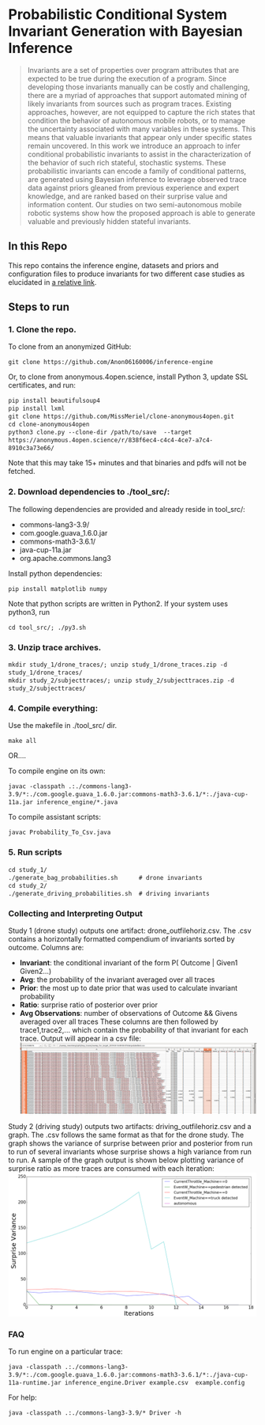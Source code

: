 # Probabilistic Conditional System Invariant Generation with Bayesian Inference

> Invariants are a set of properties over program attributes that are expected to be true during the execution of a program. Since developing those invariants manually can be costly and challenging, there are a myriad of approaches that support automated mining of likely invariants from sources such as program traces. Existing approaches, however, are not equipped to capture the rich states that condition the behavior of autonomous mobile robots, or to manage the uncertainty associated with many variables in these systems. This means that valuable invariants that appear only under specific states remain uncovered. In this work we introduce an approach to infer conditional probabilistic invariants to assist in the characterization of the behavior of such rich stateful, stochastic systems. These probabilistic invariants can encode a family of conditional patterns, are generated using Bayesian inference to leverage observed trace data against priors gleaned from previous experience and expert knowledge, and are ranked based on their surprise value and information content. Our studies on two semi-autonomous mobile robotic systems show how the proposed approach is able to generate valuable and previously hidden stateful invariants.  

## In this Repo

This repo contains the inference engine, datasets and priors and configuration files to produce invariants for two different case studies as elucidated in [a relative link](paper.pdf).

## Steps to run

### 1. Clone the repo.

To clone from an anonymized GitHub:
```
git clone https://github.com/Anon06160006/inference-engine
```

Or, to clone from anonymous.4open.science, install Python 3, update SSL certificates, and run: 
```
pip install beautifulsoup4
pip install lxml
git clone https://github.com/MissMeriel/clone-anonymous4open.git
cd clone-anonymous4open
python3 clone.py --clone-dir /path/to/save  --target https://anonymous.4open.science/r/838f6ec4-c4c4-4ce7-a7c4-8910c3a73e66/
```
Note that this may take 15+ minutes and that binaries and pdfs will not be fetched.

### 2. Download dependencies to ./tool_src/:
The following dependencies are provided and already reside in tool_src/:
- commons-lang3-3.9/
- com.google.guava_1.6.0.jar
- commons-math3-3.6.1/
- java-cup-11a.jar
- org.apache.commons.lang3

Install python dependencies:
```
pip install matplotlib numpy
```

Note that python scripts are written in Python2. If your system uses python3, run
```
cd tool_src/; ./py3.sh
```

### 3. Unzip trace archives.
```
mkdir study_1/drone_traces/; unzip study_1/drone_traces.zip -d study_1/drone_traces/
mkdir study_2/subjecttraces/; unzip study_2/subjecttraces.zip -d study_2/subjecttraces/
```

### 4. Compile everything:
Use the makefile in ./tool_src/ dir.
```
make all
```
OR....

To compile engine on its own:
```
javac -classpath .:./commons-lang3-3.9/*:./com.google.guava_1.6.0.jar:commons-math3-3.6.1/*:./java-cup-11a.jar inference_engine/*.java
```
To compile assistant scripts:

```
javac Probability_To_Csv.java
```

### 5. Run scripts
```
cd study_1/
./generate_bag_probabilities.sh      # drone invariants
cd study_2/
./generate_driving_probabilities.sh  # driving invariants
```

### Collecting and Interpreting Output

Study 1 (drone study) outputs one artifact:  drone_outfilehoriz.csv. The .csv contains a horizontally formatted compendium of invariants sorted by outcome. Columns are: 
- **Invariant**: the conditional invariant of the form P( Outcome | Given1 Given2...)
- **Avg**: the probability of the invariant averaged over all traces
- **Prior**: the most up to date prior that was used to calculate invariant probability
- **Ratio**: surprise ratio of posterior over prior
- **Avg Observations**: number of observations of Outcome && Givens averaged over all traces
These columns are then followed by trace1,trace2,... which contain the probability of that invariant for each trace.
Output will appear in a csv file: ![sample csv output](sample_drone_csv_output.png)

Study 2 (driving study) outputs two artifacts: driving_outfilehoriz.csv and a graph. The .csv follows the same format as that for the drone study. The graph shows the variance of surprise between prior and posterior from run to run of several invariants whose surprise shows a high variance from run to run.
A sample of the graph output is shown below plotting variance of surprise ratio as more traces are consumed with each iteration: ![sample graph output](sample_driving_graph_output.png)

### FAQ
To run engine on a particular trace:
```
java -classpath .:./commons-lang3-3.9/*:./com.google.guava_1.6.0.jar:commons-math3-3.6.1/*:./java-cup-11a-runtime.jar inference_engine.Driver example.csv  example.config
```

For help:
```
java -classpath .:./commons-lang3-3.9/* Driver -h
```
